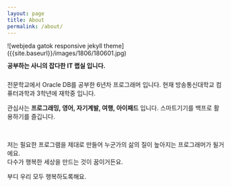 ```yaml
---
layout: page
title: About
permalink: /about/
---
```

<div class="mt50"></div>
![webjeda gatok responsive jekyll theme]({{site.baseurl}}/images/1806/180601.jpg)

<div style="padding:10px 10px 10px 0"><b>공부하는 사니의 잡다한 IT 랩실 입니다.</b></div>


<p>전문학교에서 Oracle DB를 공부한 6년차 프로그래머 입니다.
현재 방송통신대학교 컴퓨터과학과 3학년에 재학중 입니다.</p>
<p>관심사는 <b>프로그래밍, 영어, 자기계발, 여행, 아이패드</b> 입니다.
스마트기기를 백프로 활용하기를 즐깁니다.</p>
<br>
<p>저는 필요한 프로그램을 제대로 만들어 누군가의 삶의 질이 높아지는 프로그래머가 될거에요.<br>
다수가 행복한 세상을 만드는 것이 꿈이거든요.</p>
<p style="padding-bottom:20px;">부디 우리 모두 행복하도록해요.</p>

